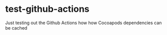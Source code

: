 # test-github-actions
Just testing out the Github Actions how how Cocoapods dependencies can be cached
